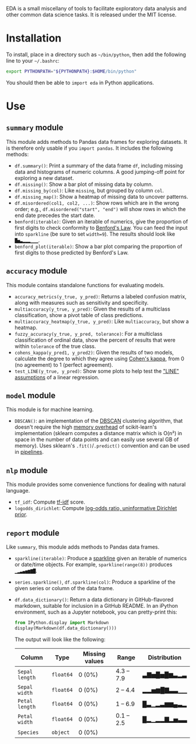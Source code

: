 EDA is a small miscellany of tools to facilitate exploratory data analysis and other common data science tasks. It is released under the MIT license.

# Installation

To install, place in a directory such as `~/bin/python`, then add the following line to your `~/.bashrc`:

```bash
export PYTHONPATH="${PYTHONPATH}:$HOME/bin/python"
```

You should then be able to `import eda` in Python applications.

# Use

## `summary` module

This module adds methods to Pandas data frames for exploring datasets. It is therefore only usable if you `import pandas`. It includes the following methods:

* `df.summary()`: Print a summary of the data frame `df`, including missing data and histograms of numeric columns. A good jumping-off point for exploring a new dataset.
* `df.missing()`: Show a bar plot of missing data by column.
* `df.missing_by(col)`: Like `missing`, but grouped by column `col`.
* `df.missing_map()`: Show a heatmap of missing data to uncover patterns.
* `df.misordered(col1, col2, ...)`: Show rows which are in the wrong order; e.g., `df.misordered("start", "end")` will show rows in which the end date precedes the start date.
* `benford(iterable)`: Given an iterable of numerics, give the proportion of first digits to check conformity to [Benford's Law](https://en.wikipedia.org/wiki/Benford%27s_law). You can feed the input into `sparkline` (be sure to set `width=9`). The results should look like `█▅▃▂▂▂▁▁▁`.
* `benford_plot(iterable)`: Show a bar plot comparing the proportion of first digits to those predicted by Benford's Law.

## `accuracy` module

This module contains standalone functions for evaluating models.

* `accuracy_metrics(y_true, y_pred)`: Returns a labeled confusion matrix, along with measures such as sensitivity and specificity.
* `multiaccuracy(y_true, y_pred)`: Given the results of a multiclass classification, show a pivot table of class predictions.
* `multiaccuracy_heatmap(y_true, y_pred)`: Like `multiaccuracy`, but show a heatmap.
* `fuzzy_accuracy(y_true, y_pred, tolerance)`: For a multiclass classification of ordinal data, show the percent of results that were within `tolerance` of the true class.
* `cohens_kappa(y_pred1, y_pred2)`: Given the results of two models, calculate the degree to which they agree using [Cohen's kappa](https://en.wikipedia.org/wiki/Cohen%27s_kappa), from 0 (no agreement) to 1 (perfect agreement).
* `test_LINE(y_true, y_pred)`: Show some plots to help test the ["LINE" assumptions](http://people.duke.edu/~rnau/testing.htm) of a linear regression.

## `model` module

This module is for machine learning.

* `DBSCAN()`: an implementation of the [DBSCAN](https://en.wikipedia.org/wiki/DBSCAN) clustering algorithm, that doesn't require the high [memory overhead](https://stackoverflow.com/questions/16381577/scikit-learn-dbscan-memory-usage) of scikit-learn's implementation (sklearn computes a distance matrix which is O(n²) in space in the number of data points and can easily use several GB of memory). Uses sklearn's `.fit()`/`.predict()` convention and can be used in [pipelines](https://scikit-learn.org/stable/modules/compose.html#pipeline).

## `nlp` module

This module provides some convenience functions for dealing with natural language.

* `tf_idf`: Compute [tf-idf](https://en.wikipedia.org/wiki/Tf-idf) score.
* `logodds_dirichlet`: Compute [log-odds ratio, uninformative Dirichlet prior](https://languagelog.ldc.upenn.edu/nll/?p=10073).

## `report` module

Like `summary`, this module adds methods to Pandas data frames.

* `sparkline(iterable)`: Produce a [sparkline](https://www.edwardtufte.com/bboard/q-and-a-fetch-msg?msg_id=0001OR&topic_id=1) given an iterable of numerics or date/time objects. For example, `sparkline(range(8))` produces `▁▂▃▄▅▆▇█`.
* `series.sparkline()`, `df.sparkline(col)`: Produce a sparkline of the given series or column of the data frame.
* `df.data_dictionary()`: Return a data dictionary in GitHub-flavored markdown, suitable for inclusion in a GitHub README. In an iPython environment, such as a Jupyter notebook, you can pretty-print this:

	```python
	from IPython.display import Markdown
	display(Markdown(df.data_dictionary()))
	```

	The output will look like the following:

	| Column         | Type      | Missing values | Range     | Distribution |
	|----------------|-----------|----------------|-----------|--------------|
	| `Sepal length` | `float64` | 0 (0%)         | 4.3 – 7.9 | ▃▇▅█▅█▆▃▂▃   |
	| `Sepal width`  | `float64` | 0 (0%)         | 2 – 4.4   | ▂▂▅▆█▇▃▃▁▁   |
	| `Petal length` | `float64` | 0 (0%)         | 1 – 6.9   | █▃▁▂▃▆▆▄▃▂   |
	| `Petal width`  | `float64` | 0 (0%)         | 0.1 – 2.5 | █▂▁▂▂▇▂▅▃▃   |
	| `Species`      | `object`  | 0 (0%)         |           |              |

